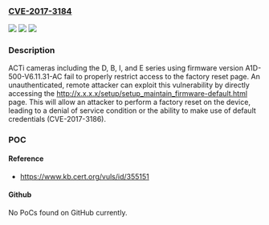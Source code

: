 ### [CVE-2017-3184](https://cve.mitre.org/cgi-bin/cvename.cgi?name=CVE-2017-3184)
![](https://img.shields.io/static/v1?label=Product&message=ACTi%20D%2C%20B%2C%20I%2C%20and%20E%20series%20cameras&color=blue)
![](https://img.shields.io/static/v1?label=Version&message=n%2Fa&color=blue)
![](https://img.shields.io/static/v1?label=Vulnerability&message=CWE-306%3A%20Missing%20Authentication%20for%20Critical%20Function&color=brighgreen)

### Description

ACTi cameras including the D, B, I, and E series using firmware version A1D-500-V6.11.31-AC fail to properly restrict access to the factory reset page. An unauthenticated, remote attacker can exploit this vulnerability by directly accessing the http://x.x.x.x/setup/setup_maintain_firmware-default.html page. This will allow an attacker to perform a factory reset on the device, leading to a denial of service condition or the ability to make use of default credentials (CVE-2017-3186).

### POC

#### Reference
- https://www.kb.cert.org/vuls/id/355151

#### Github
No PoCs found on GitHub currently.

